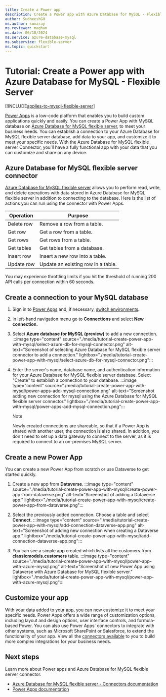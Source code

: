 ```yaml
---
title: Create a Power app
description: Create a Power app with Azure Database for MySQL - Flexible Server.
author: SudheeshGH
ms.author: sunaray
ms.reviewer: maghan
ms.date: 06/18/2024
ms.service: azure-database-mysql
ms.subservice: flexible-server
ms.topic: quickstart
---
```


# Tutorial: Create a Power app with Azure Database for MySQL - Flexible Server

[!INCLUDE[applies-to-mysql-flexible-server](../includes/applies-to-mysql-flexible-server.md)]

[Power Apps](/power-apps/) is a low-code platform that enables you to build custom applications quickly and easily. You can create a Power App with MySQL database on [Azure Database for MySQL flexible server](overview.md), to meet your business needs. You can establish a connection to your Azure Database for MySQL flexible server database, add data to your app, and customize it to meet your specific needs. With the Azure Database for MySQL flexible server Connector, you'll have a fully functional app with your data that you can customize and share on any device.

## Azure Database for MySQL flexible server connector

[Azure Database for MySQL flexible server](/connectors/azuremysql/) allows you to perform read, write, and delete operations with data stored in Azure Database for MySQL flexible server in addition to connecting to the database. Here is the list of actions you can run using the connector with Power Apps.

| **Operation** | **Purpose** |
| --- | --- |
| Delete row | Remove a row from a table. |
| Get row | Get a row from a table. |
| Get rows | Get rows from a table. |
| Get tables | Get tables from a database. |
| Insert row | Insert a new row into a table. |
| Update row | Update an existing row in a table. |

You may experience throttling limits if you hit the threshold of running 200 API calls per connection within 60 seconds.

## Create a connection to your MySQL database

1. Sign in to [Power Apps](https://make.powerapps.com/) and, if necessary, [switch environments](/power-apps/maker/canvas-apps/getting-started).
1. In left-hand navigation menu go to **Connections** and select **New connection.**
1. Select **Azure database for MySQL (preview)** to add a new connection.
   :::image type="content" source="./media/tutorial-create-power-app-with-mysql/select-azure-db-for-mysql-connector.png" alt-text="Screenshot of selecting Azure Database for MySQL flexible server connector to add a connection." lightbox="./media/tutorial-create-power-app-with-mysql/select-azure-db-for-mysql-connector.png":::

1. Enter the server's name, database name, and authentication information for your Azure Database for MySQL flexible server database. Select "Create" to establish a connection to your database.
   :::image type="content" source="./media/tutorial-create-power-app-with-mysql/power-apps-add-mysql-connection.png" alt-text="Screenshot adding new connection for mysql using the Azure Database for MySQL flexible server connector." lightbox="./media/tutorial-create-power-app-with-mysql/power-apps-add-mysql-connection.png":::

   > [!NOTE]  
   > Newly created connections are shareable, so that if a Power App is shared with another user, the connection is also shared. In addition, you don't need to  set up a data gateway to connect to the server, as it is required to connect to an on-premises MySQL server.

## Create a new Power App

You can create a new Power App from scratch or use Dataverse to get started quickly.

1. Create a new app from **Dataverse**.
   :::image type="content" source="./media/tutorial-create-power-app-with-mysql/create-power-app-from-dataverse.png" alt-text="Screenshot of adding a Dataverse app." lightbox="./media/tutorial-create-power-app-with-mysql/create-power-app-from-dataverse.png":::

1. Select the previously added connection. Choose a table and select **Connect**.
   :::image type="content" source="./media/tutorial-create-power-app-with-mysql/add-connection-dataverse-app.png" alt-text="Screenshot of adding new connection when creating a Dataverse app." lightbox="./media/tutorial-create-power-app-with-mysql/add-connection-dataverse-app.png":::

1. You can see a simple app created which lists all the customers from **classicmodels.customers** table.
   :::image type="content" source="./media/tutorial-create-power-app-with-mysql/power-app-with-azure-mysql.png" alt-text="Screenshot of new Power App using Dataverse with Azure Database for MySQL flexible server." lightbox="./media/tutorial-create-power-app-with-mysql/power-app-with-azure-mysql.png":::

## Customize your app

With your data added to your app, you can now customize it to meet your specific needs. Power Apps offers a wide range of customization options, including layout and design options, user interface controls, and formula-based Power. You can also use Power Apps' connectors to integrate with other systems, such as Microsoft SharePoint or Salesforce, to extend the functionality of your app. View all the [connectors available](/connectors) to you to build more complex integrations for your business needs.

## Next steps

Learn more about Power apps and Azure Database for MySQL flexible server connector.
- [Azure Database for MySQL flexible server - Connectors documentation](/connectors/azuremysql/)
- [Power Apps documentation](/power-apps/)
